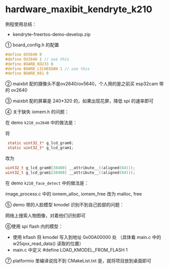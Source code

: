 # hardware_maxibit_kendryte_k210

例程使用总结：

* kendryte-freertos-demo-develop.zip

① board_config.h 的配置

```c
#define OV5640 0
#define OV2640 1 // use this
#define BOARD_KD233 0
#define BOARD_LICHEEDAN 1 // use this
#define BOARD_K61 0
```

② maixbit 配的摄像头不是ov2640/ov5640，个人用的是之前买 esp32cam 带的 ov2640

③ maixbit 配的屏幕是 240*320 的，如果出现花屏，降低 spi 的速率即可

④ 关于缺失 iomem.h 的问题：

在 demo `k210_ov2640` 中的做法是：

将

```c
 static uint32_t* g_lcd_gram0;
 static uint32_t* g_lcd_gram1; 
```

改为

```c
uint32_t g_lcd_gram0[38400] __attribute__((aligned(64)));
uint32_t g_lcd_gram1[38400] __attribute__((aligned(64)));
```

在 demo `k210_face_detect` 中的做法是：

image_process.c 中的 iomem_alloc, iomem_free 改为 malloc, free

⑤ demo 带的人脸模型 kmodel 识别不到自己脸部的问题：

网络上搜索人物图像，对着他们识别即可

⑥使用 spi flash 内的模型：

- 使用 kflash 将 kmodel 写入到地址 0x00A00000 处 
（具体看 main.c 中的 w25qxx_read_data() 读取的位置）
- main.c 中定义 #define LOAD_KMODEL_FROM_FLASH 1

⑦ platformio 里编译说找不到 CMakeList.txt 是，就将项目放到桌面即可
